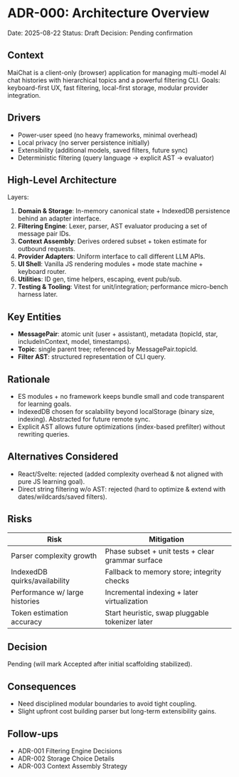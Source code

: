# ADR-000: Architecture Overview

Date: 2025-08-22
Status: Draft
Decision: Pending confirmation

## Context
MaiChat is a client-only (browser) application for managing multi-model AI chat histories with hierarchical topics and a powerful filtering CLI. Goals: keyboard-first UX, fast filtering, local-first storage, modular provider integration.

## Drivers
- Power-user speed (no heavy frameworks, minimal overhead)
- Local privacy (no server persistence initially)
- Extensibility (additional models, saved filters, future sync)
- Deterministic filtering (query language -> explicit AST -> evaluator)

## High-Level Architecture
Layers:
1. **Domain & Storage**: In-memory canonical state + IndexedDB persistence behind an adapter interface.
2. **Filtering Engine**: Lexer, parser, AST evaluator producing a set of message pair IDs.
3. **Context Assembly**: Derives ordered subset + token estimate for outbound requests.
4. **Provider Adapters**: Uniform interface to call different LLM APIs.
5. **UI Shell**: Vanilla JS rendering modules + mode state machine + keyboard router.
6. **Utilities**: ID gen, time helpers, escaping, event pub/sub.
7. **Testing & Tooling**: Vitest for unit/integration; performance micro-bench harness later.

## Key Entities
- **MessagePair**: atomic unit (user + assistant), metadata (topicId, star, includeInContext, model, timestamps).
- **Topic**: single parent tree; referenced by MessagePair.topicId.
- **Filter AST**: structured representation of CLI query.

## Rationale
- ES modules + no framework keeps bundle small and code transparent for learning goals.
- IndexedDB chosen for scalability beyond localStorage (binary size, indexing). Abstracted for future remote sync.
- Explicit AST allows future optimizations (index-based prefilter) without rewriting queries.

## Alternatives Considered
- React/Svelte: rejected (added complexity overhead & not aligned with pure JS learning goal).
- Direct string filtering w/o AST: rejected (hard to optimize & extend with dates/wildcards/saved filters).

## Risks
| Risk | Mitigation |
|------|------------|
| Parser complexity growth | Phase subset + unit tests + clear grammar surface |
| IndexedDB quirks/availability | Fallback to memory store; integrity checks |
| Performance w/ large histories | Incremental indexing + later virtualization |
| Token estimation accuracy | Start heuristic, swap pluggable tokenizer later |

## Decision
Pending (will mark Accepted after initial scaffolding stabilized).

## Consequences
- Need disciplined modular boundaries to avoid tight coupling.
- Slight upfront cost building parser but long-term extensibility gains.

## Follow-ups
- ADR-001 Filtering Engine Decisions
- ADR-002 Storage Choice Details
- ADR-003 Context Assembly Strategy
